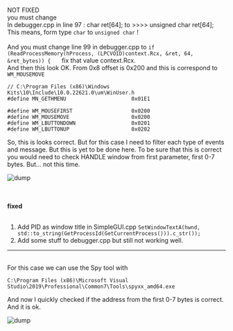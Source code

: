 NOT FIXED <br />
you must change<br />
In debugger.cpp in line 97 : char ret[64]; to >>>> unsigned char ret[64]; <br />
This means, form type ```char``` to ```unsigned char``` !
<br /><br />
And you must change line 99 in debugger.cpp to
```if (ReadProcessMemory(hProcess, (LPCVOID)context.Rcx, &ret, 64, &ret_bytes)) {	```
fix that value context.Rcx.<br />
And then this look OK. From 0x8 offset is 0x200 and this is correspond to ```WM_MOUSEMOVE``` 
```
// C:\Program Files (x86)\Windows Kits\10\Include\10.0.22621.0\um\WinUser.h
#define MN_GETHMENU                     0x01E1

#define WM_MOUSEFIRST                   0x0200
#define WM_MOUSEMOVE                    0x0200
#define WM_LBUTTONDOWN                  0x0201
#define WM_LBUTTONUP                    0x0202
```
So, this is looks correct. But for this case I need to filter each type of events and message. But this is yet to be done here. To be sure that this is correct you would need to check HANDLE window from first parameter, first 0-7 bytes. But... not this time.

![dump](https://github.com/KarolDuracz/scratchpad/blob/main/Win32/Simple_debugger/demo4/5-11-2024-b/82%20-%205-11-2024%20-%20message%20is%20comming%20looks%20correct.png?raw=true)

<br /><br />
<b>fixed</b>
<br /><br />
1. Add PID as window title in SimpleGUI.cpp ```SetWindowTextA(hwnd, std::to_string(GetProcessId(GetCurrentProcess())).c_str());``` <br >
2. Add some stuff to debugger.cpp but still not working well.
<hr>
<br />
For this case we can use the Spy tool with

```
C:\Program Files (x86)\Microsoft Visual Studio\2019\Professional\Common7\Tools\spyxx_amd64.exe
```

And now I quickly checked if the address from the first 0-7 bytes is correct. And it is ok.

![dump](https://github.com/KarolDuracz/scratchpad/blob/main/Win32/Simple_debugger/demo4/5-11-2024-b/use%20Spyx64%20to%20get%20info%20about%20handles.png?raw=true)
